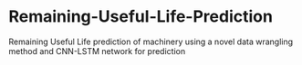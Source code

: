 # Remaining-Useful-Life-Prediction
Remaining Useful Life prediction of machinery using a novel data wrangling method and CNN-LSTM network for prediction
